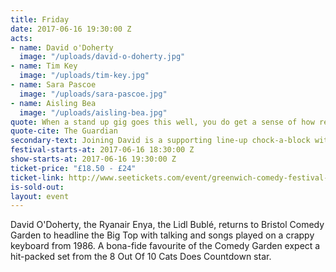 ```yaml
---
title: Friday
date: 2017-06-16 19:30:00 Z
acts:
- name: David o'Doherty
  image: "/uploads/david-o-doherty.jpg"
- name: Tim Key
  image: "/uploads/tim-key.jpg"
- name: Sara Pascoe
  image: "/uploads/sara-pascoe.jpg"
- name: Aisling Bea
  image: "/uploads/aisling-bea.jpg"
quote: When a stand up gig goes this well, you do get a sense of how religions are started
quote-cite: The Guardian
secondary-text: Joining David is a supporting line-up chock-a-block with greatness featuring cult poet/comic Taskmaster and Alan Partridge star Tim Key, comic/author/natural charmer and Mock The Week regular Sara Pasoce and 8 Out Of 10 Cats team captain Aisling Bea as host.
festival-starts-at: 2017-06-16 18:30:00 Z
show-starts-at: 2017-06-16 19:30:00 Z
ticket-price: "£18.50 - £24"
ticket-link: http://www.seetickets.com/event/greenwich-comedy-festival-milton-jones/big-top-greenwich-comedy-festival/983578/
is-sold-out: 
layout: event
---
```


David O'Doherty, the Ryanair Enya, the Lidl Bublé, returns to Bristol Comedy Garden to headline the Big Top with talking and songs played on a crappy keyboard from 1986. A bona-fide favourite of the Comedy Garden expect a hit-packed set from the 8 Out Of 10 Cats Does Countdown star.